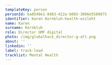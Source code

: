 ```yaml
---
templateKey: person
personId: ba8540e1-8483-422a-b083-3086e5580875
identifier: Karen Kornbluh-health-esileht
name: Karen
surname: Kornbluh
role: Director GMF digital
photo: /img/globalhack_director-g-alt.png
about: ''
linkedin: ''
label: track-lead
tracklist: Mental Health
---
```

